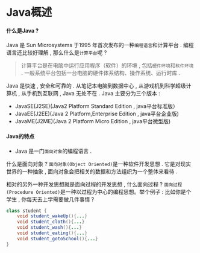 # Java概述

#### 什么是Java ?

Java 是 Sun Microsystems 于1995 年首次发布的一种`编程语言`和计算平台 . 编程语言还比较好理解 , 那么什么是`计算平台`呢 ?

> 计算平台是在电脑中运行应用程序（软件）的环境 , 包括`硬件环境`和`软件环境` . 一般系统平台包括一台电脑的硬件体系结构、操作系统、运行时库 .

Java 是快速 , 安全和可靠的 . 从笔记本电脑到数据中心 , 从游戏机到科学超级计算机 , 从手机到互联网 , Java 无处不在 . Java 主要分为三个版本 :

* JavaSE\(J2SE\)\(Java2 Platform Standard Edition , java平台标准版）
* JavaEE\(J2EE\)\(Java 2 Platform,Enterprise Edition , java平台企业版\)
* JavaME\(J2ME\)\(Java 2 Platform Micro Edition , java平台微型版\)

#### Java的特点

* Java 是一门`面向对象`的编程语言 . 

什么是面向对象 ? `面向对象(Object Oriented)`是一种软件开发思想 . 它是对现实世界的一种抽象 , 面向对象会把相关的数据和方法组织为一个整体来看待 .

相对的另外一种开发思想就是面向过程的开发思想 , 什么面向过程 ? `面向过程(Procedure Oriented)`是一种以过程为中心的编程思想。举个例子 : 比如你是个学生 , 你每天去上学需要做几件事情 ? 

```java
class student {
    void student_wakeUp(){...}
    void student_cloth(){...}
    void student_wash(){...}
    void student_eating(){...}
    void student_gotoSchool(){...}
}
```



